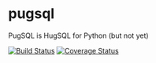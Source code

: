 # pugsql
PugSQL is HugSQL for Python (but not yet)

[![Build Status](https://travis-ci.org/loop0/pugsql.svg?branch=master)](https://travis-ci.org/loop0/pugsql) [![Coverage Status](https://coveralls.io/repos/github/loop0/pugsql/badge.svg?branch=master)](https://coveralls.io/github/loop0/pugsql?branch=master)
